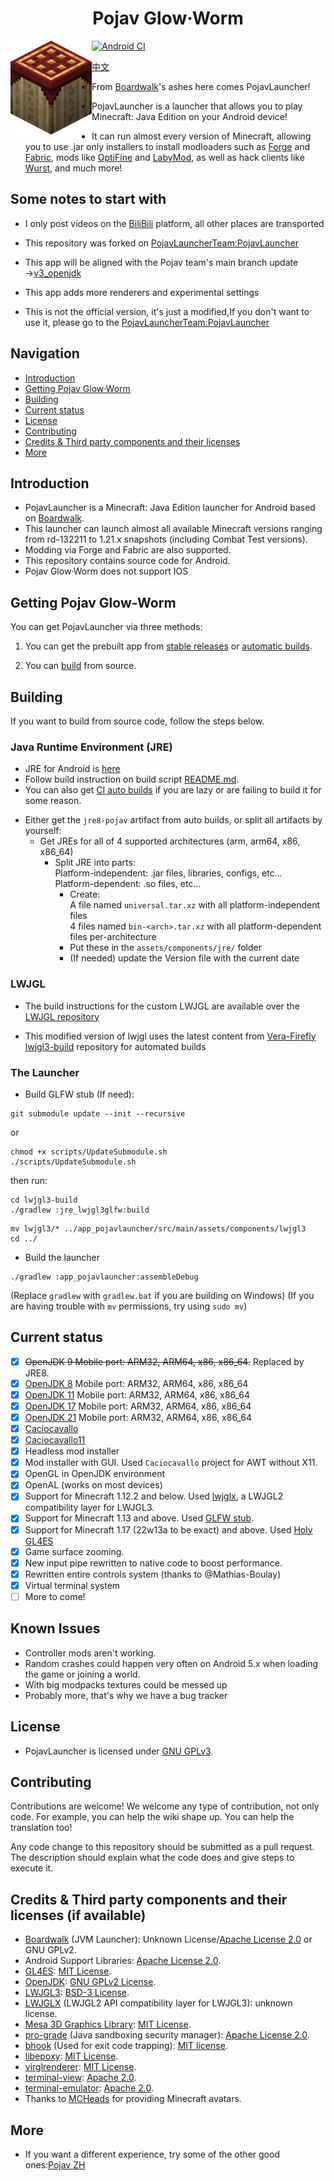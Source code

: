 <H1 align="center">Pojav Glow·Worm</H1>

<img src="https://github.com/PojavLauncherTeam/PojavLauncher/blob/v3_openjdk/app_pojavlauncher/src/main/assets/pojavlauncher.png" align="left" width="130" height="150" alt="PojavLauncher logo">

[![Android CI](https://github.com/PojavLauncherTeam/PojavLauncher/workflows/Android%20CI/badge.svg)](https://github.com/Vera-Firefly/Pojav-Glow-Worm/actions) 

* <a href="/README-ZH_CN.md">中文</a>

* From [Boardwalk](https://github.com/zhuowei/Boardwalk)'s ashes here comes PojavLauncher!

* PojavLauncher is a launcher that allows you to play Minecraft: Java Edition on your Android device!

* It can run almost every version of Minecraft, allowing you to use .jar only installers to install modloaders such as [Forge](https://files.minecraftforge.net/) and [Fabric](http://fabricmc.net/), mods like [OptiFine](https://optifine.net) and [LabyMod](https://www.labymod.net/en), as well as hack clients like [Wurst](https://www.wurstclient.net/), and much more!
## Some notes to start with
- I only post videos on the [BiliBili](https://space.bilibili.com/1412062866?spm_id_from=333.1007.0.0) platform, all other places are transported

- This repository was forked on [PojavLauncherTeam:PojavLauncher](https://github.com/PojavLauncherTeam/PojavLauncher)

- This app will be aligned with the Pojav team's main branch update →[v3_openjdk](https://github.com/PojavLauncherTeam/PojavLauncher/tree/v3_openjdk)

- This app adds more renderers and experimental settings

- This is not the official version, it's just a modified,If you don't want to use it, please go to the [PojavLauncherTeam:PojavLauncher](https://github.com/PojavLauncherTeam/PojavLauncher)

## Navigation
- [Introduction](#introduction)  
- [Getting Pojav Glow·Worm](#getting-pojav-glow-worm)
- [Building](#building) 
- [Current status](#current-status) 
- [License](#license) 
- [Contributing](#contributing) 
- [Credits & Third party components and their licenses](#credits--third-party-components-and-their-licenses-if-available)
- [More](#More)

## Introduction 
* PojavLauncher is a Minecraft: Java Edition launcher for Android based on [Boardwalk](https://github.com/zhuowei/Boardwalk). 
* This launcher can launch almost all available Minecraft versions ranging from rd-132211 to 1.21.x snapshots (including Combat Test versions). 
* Modding via Forge and Fabric are also supported. 
* This repository contains source code for Android. 
* Pojav Glow·Worm does not support IOS

## Getting Pojav Glow-Worm

You can get PojavLauncher via three methods:

1. You can get the prebuilt app from [stable releases](https://github.com/Vera-Firefly/Pojav-Glow-Worm/releases) or [automatic builds](https://github.com/Vera-Firefly/Pojav-Glow-Worm/actions).

2. You can [build](#building) from source.
## Building
If you want to build from source code, follow the steps below.
### Java Runtime Environment (JRE)
- JRE for Android is [here](https://github.com/Vera-Firefly/android-openjdk-build)
- Follow build instruction on build script [README.md](https://github.com/Vera-Firefly/android-openjdk-build/blob/buildjre8/README.md).
- You can also get [CI auto builds](https://github.com/Vera-Firefly/android-openjdk-autobuild/actions) if you are lazy or are failing to build it for some reason.
* Either get the `jre8-pojav` artifact from auto builds, or split all artifacts by yourself:</br>
   - Get JREs for all of 4 supported architectures (arm, arm64, x86, x86_64) </br> 
      - Split JRE into parts:</br>
                Platform-independent: .jar files, libraries, configs, etc...</br>
                Platform-dependent: .so files, etc...</br>
        - Create:</br>
                A file named `universal.tar.xz` with all platform-independent files</br>
                4 files named `bin-<arch>.tar.xz` with all platform-dependent files per-architecture</br>
        - Put these in the `assets/components/jre/` folder</br>
        - (If needed) update the Version file with the current date</br>

### LWJGL
* The build instructions for the custom LWJGL are available over the [LWJGL repository](https://github.com/PojavLauncherTeam/lwjgl3)

* This modified version of lwjgl uses the latest content from [Vera-Firefly](https://github.com/Vera-Firefly) [lwjgl3-build](https://github.com/Vera-Firefly/lwjgl3-build) repository for automated builds
### The Launcher
* Build GLFW stub (If need):
```
git submodule update --init --recursive
```
or
```
chmod +x scripts/UpdateSubmodule.sh
./scripts/UpdateSubmodule.sh
```
then run:
```
cd lwjgl3-build
./gradlew :jre_lwjgl3glfw:build
```
```
mv lwjgl3/* ../app_pojavlauncher/src/main/assets/components/lwjgl3
cd ../
```
* Build the launcher
```
./gradlew :app_pojavlauncher:assembleDebug
```
(Replace `gradlew` with `gradlew.bat` if you are building on Windows)
(If you are having trouble with `mv` permissions, try using `sudo mv`)

## Current status
- [x] ~~OpenJDK 9 Mobile port: ARM32, ARM64, x86, x86_64.~~ Replaced by JRE8.
- [x] [OpenJDK 8](https://github.com/openjdk/jdk8u) Mobile port: ARM32, ARM64, x86, x86_64
- [x] [OpenJDK 11](https://github.com/openjdk/jdk11u) Mobile port: ARM32, ARM64, x86, x86_64
- [x] [OpenJDK 17](https://github.com/openjdk/jdk17u) Mobile port: ARM32, ARM64, x86, x86_64
- [x] [OpenJDK 21](https://github.com/openjdk/jdk21u) Mobile port: ARM32, ARM64, x86, x86_64
- [x] [Caciocavallo](https://openjdk.java.net/projects/caciocavallo/)
- [x] [Caciocavallo11](https://github.com/FCL-Team/caciocavallo11-FCL)
- [x] Headless mod installer
- [x] Mod installer with GUI. Used `Caciocavallo` project for AWT without X11.
- [x] OpenGL in OpenJDK environment
- [x] OpenAL (works on most devices)
- [x] Support for Minecraft 1.12.2 and below. Used [lwjglx](https://github.com/PojavLauncherTeam/lwjglx), a LWJGL2 compatibility layer for LWJGL3.
- [x] Support for Minecraft 1.13 and above. Used [GLFW stub](https://github.com/PojavLauncherTeam/lwjgl3-glfw-java).
- [x] Support for Minecraft 1.17 (22w13a to be exact) and above. Used [Holy GL4ES](https://github.com/PojavLauncherTeam/gl4es-114-extra)
- [x] Game surface zooming.
- [x] New input pipe rewritten to native code to boost performance.
- [x] Rewritten entire controls system (thanks to @Mathias-Boulay)
- [x] Virtual terminal system
- [ ] More to come!

## Known Issues
- Controller mods aren't working.
- Random crashes could happen very often on Android 5.x when loading the game or joining a world.
- With big modpacks textures could be messed up
- Probably more, that's why we have a bug tracker

## License
- PojavLauncher is licensed under [GNU GPLv3](https://github.com/Vera-Firefly/Pojav-Glow-Worm/blob/v3_openjdk/LICENSE).

## Contributing
Contributions are welcome! We welcome any type of contribution, not only code. For example, you can help the wiki shape up. You can help the translation too!


Any code change to this repository should be submitted as a pull request. The description should explain what the code does and give steps to execute it.

## Credits & Third party components and their licenses (if available)
- [Boardwalk](https://github.com/zhuowei/Boardwalk) (JVM Launcher): Unknown License/[Apache License 2.0](https://github.com/zhuowei/Boardwalk/blob/master/LICENSE) or GNU GPLv2.
- Android Support Libraries: [Apache License 2.0](https://android.googlesource.com/platform/prebuilts/maven_repo/android/+/master/NOTICE.txt).
- [GL4ES](https://github.com/PojavLauncherTeam/gl4es): [MIT License](https://github.com/ptitSeb/gl4es/blob/master/LICENSE).<br>
- [OpenJDK](https://github.com/PojavLauncherTeam/openjdk-multiarch-jdk8u): [GNU GPLv2 License](https://openjdk.java.net/legal/gplv2+ce.html).<br>
- [LWJGL3](https://github.com/PojavLauncherTeam/lwjgl3): [BSD-3 License](https://github.com/LWJGL/lwjgl3/blob/master/LICENSE.md).
- [LWJGLX](https://github.com/PojavLauncherTeam/lwjglx) (LWJGL2 API compatibility layer for LWJGL3): unknown license.<br>
- [Mesa 3D Graphics Library](https://gitlab.freedesktop.org/mesa/mesa): [MIT License](https://docs.mesa3d.org/license.html).
- [pro-grade](https://github.com/pro-grade/pro-grade) (Java sandboxing security manager): [Apache License 2.0](https://github.com/pro-grade/pro-grade/blob/master/LICENSE.txt).
- [bhook](https://github.com/bytedance/bhook) (Used for exit code trapping): [MIT license](https://github.com/bytedance/bhook/blob/main/LICENSE).
- [libepoxy](https://github.com/anholt/libepoxy): [MIT License](https://github.com/anholt/libepoxy/blob/master/COPYING).
- [virglrenderer](https://github.com/PojavLauncherTeam/virglrenderer): [MIT License](https://gitlab.freedesktop.org/virgl/virglrenderer/-/blob/master/COPYING).
- [terminal-view](https://github.com/termux/termux-app/tree/master/terminal-view): [Apache 2.0](https://github.com/termux/termux-app/blob/master/LICENSE.md).
- [terminal-emulator](https://github.com/termux/termux-app/tree/master/terminal-emulator): [Apache 2.0](https://github.com/termux/termux-app/blob/master/LICENSE.md).
- Thanks to [MCHeads](https://mc-heads.net) for providing Minecraft avatars.

## More
* If you want a different experience, try some of the other good ones:[Pojav ZH](https://github.com/HopiHopy/PojavZH)

